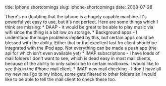 title: Iphone shortcomings
slug: iphone-shortcomings
date: 2008-07-28


There's no doubting that the iphone is a hugely capable machine. It's powerful yet easy to use, but it's not perfect. Here are some things which I think are missing:
\* DAAP - it would be great to be able to play music via wifi since the thing is a bit low on storage.
\* Background apps - I understand the huge problems implied by this, but certain apps could be blessed with the ability. Either that or the excellent last.fm client should be integrated with the iPod app. Not everything can be made a push app (the api for which isn't even available yet)
\* IMAP subscriptions - I have loads of mail folders I don't want to see, which is dead easy in most mail clients, because of the ability to only subscribe to certain mailboxes. I would like to see this in the iPhone mail client.
\* IMAP new mail checking - I don't have all my new mail go to my inbox, some gets filtered to other folders an I would like to be able to tell the mail client to check these too.
